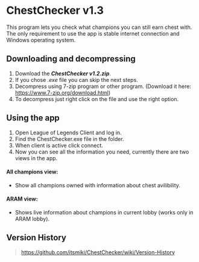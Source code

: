 # ChestChecker v1.3
This program lets you check what champions you can still earn chest with.
The only requirement to use the app is stable internet connection and Windows operating system.

## Downloading and decompressing
1. Download the ***ChestChecker v1.2.zip***.
2. If you chose *.exe* file you can skip the next steps.
3. Decompress using 7-zip program or other program. (Download it here: https://www.7-zip.org/download.html)
4. To decompress just right click on the file and use the right option.

## Using the app
1. Open League of Legends Client and log in.
2. Find the ChestChecker.exe file in the folder.
3. When client is active click connect.
4. Now you can see all the information you need, currently there are two views in the app.
#### All champions view:
* Show all champions owned with information about chest avilibility.
#### ARAM view:
* Shows live information about champions in current lobby (works only in ARAM lobby).

## Version History
> https://github.com/itsmiki/ChestChecker/wiki/Version-History
